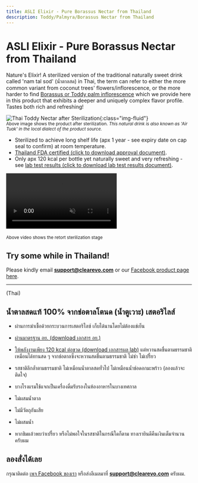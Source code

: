 ```yaml
---
title: ASLI Elixir - Pure Borassus Nectar from Thailand
description: Toddy/Palmyra/Borassus Nectar from Thailand
---
```



ASLI Elixir - Pure Borassus Nectar from Thailand
=========================================================

Nature's Elixir! A sterilized version of the traditional naturally sweet drink called 'nam tal sod' (น้ำตาลสด) in Thai, the term can refer to either the more common variant from coconut trees' flowers/inflorescence, or the more harder to find [Borassus or Toddy palm inflorescence](https://en.wikipedia.org/wiki/Borassus_flabellifer) which we provide here in this product that exhibits a deeper and uniquely complex flavor profile. Tastes both rich and refreshing!


![Thai Toddy Nectar after Sterilization](asli_toddy_nectar_bottles_after_sterilization.jpeg "Thai Toddy Nectar after Sterilization"){:class="img-fluid"}
<br/><small>Above image shows the product after sterilization. *This natural drink is also known as 'Air Tuak' in the local dialect of the product source.*</small>

- Sterilized to achieve long shelf life (apx 1 year - see expiry date on cap seal to confirm) at room temperature.
- [Thailand FDA certified (click to download approval document)](asli_toddy_nectar_thailand_fda_approval_document.pdf).
- Only apx 120 kcal per bottle yet naturally sweet and very refreshing - see [lab test results (click to download lab test results document)](asli_toddy_nectar_nutrition_facts_lab_report.pdf).

<div class="embed-responsive embed-responsive-16by9">
<video controls autoplay loop muted>
  <source src="asli_toddy_nectar_bottles_entering_retort_sterilization_chamber.mp4" type="video/mp4">
  Your browser does not support the video tag.
</video>
</div>
<br/><small>Above video shows the retort sterilization stage</small>


Try some while in Thailand!
---------------------------

Please kindly email **support@clearevo.com** or our [Facebook product page here](https://www.facebook.com/people/%E0%B8%99%E0%B9%89%E0%B8%B3%E0%B8%8A%E0%B9%88%E0%B8%AD%E0%B8%94%E0%B8%AD%E0%B8%81%E0%B8%95%E0%B8%B2%E0%B8%A5%E0%B9%82%E0%B8%95%E0%B8%99%E0%B8%94-%E0%B9%81%E0%B8%97%E0%B9%89100-Tuak-Asli-%E0%B8%95%E0%B8%B9%E0%B9%80%E0%B8%A7%E0%B8%B2%E0%B8%B0%E0%B8%AD%E0%B8%B1%E0%B8%AA%E0%B8%A5%E0%B8%B5/100088478192290/).

---

(Thai)

น้ำตาลสดแท้ 100% จากช่อตาลโตนด (น้ำตูเวาะ) เสตอริไลส์
-------------------------------------------

- ผ่านการฆ่าเชื้อด้วยกระบวนการเสตอริไลซ์ เก็บได้นานโดยไม่ต้องแช่เย็น

- [ผ่านมาตรฐาน อย. (download เอกสาร อย.)](asli_toddy_nectar_thailand_fda_approval_document.pdf)

- [ให้พลังงานเพียง 120 kcal ต่อขวด (download เอกสารผล lab)](asli_toddy_nectar_nutrition_facts_lab_report.pdf) แต่หวานสดชื่นตามธรรมชาติเหมือนได้ทานสด ๆ จากช่อตาลซึ่งจะหวานสดชื่นตามธรรมชาติ ไม่ซ่า ไม่เปรี้ยว

- รสชาติลึกล้ำตามธรรมชาติ ไม่เหมือนน้ำตาลสดทั่วไป ไม่เหมือนน้ำช่อดอกมะพร้าว (ลองแล้วจะติดใจ)

- บางโรงแรมใช้แจกเป็นเครื่องดื่มรับรองในห้องอาหารในบางเทศกาล

- ไม่ผสมน้ำตาล

- ไม่มีวัตถุกันเสีย

- ไม่ผสมน้ำ

- หากชิมแล้วพบว่าเปรี้ยว หรือไม่พอใจในรสชาติในกรณีใดก็ตาม ทางเรายินดีคืนเงินเต็มจำนวนครับผม


ลองสั่งได้เลย
-----------

กรุณาติดต่อ [เพจ Facebook ของเรา](https://www.facebook.com/people/%E0%B8%99%E0%B9%89%E0%B8%B3%E0%B8%8A%E0%B9%88%E0%B8%AD%E0%B8%94%E0%B8%AD%E0%B8%81%E0%B8%95%E0%B8%B2%E0%B8%A5%E0%B9%82%E0%B8%95%E0%B8%99%E0%B8%94-%E0%B9%81%E0%B8%97%E0%B9%89100-Tuak-Asli-%E0%B8%95%E0%B8%B9%E0%B9%80%E0%B8%A7%E0%B8%B2%E0%B8%B0%E0%B8%AD%E0%B8%B1%E0%B8%AA%E0%B8%A5%E0%B8%B5/100088478192290/) หรือส่งอีเมลมาที่  **support@clearevo.com** ครับผม.
